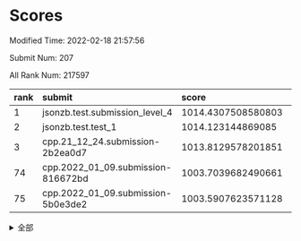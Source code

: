 # Scores

Modified Time: 2022-02-18 21:57:56

Submit Num: 207

All Rank Num: 217597

| rank |               submit               |       score        |       sigma        | pk_num |
| :--- | :--------------------------------- | :----------------- | :----------------- | :----- |
| 1    | jsonzb.test.submission_level_4     | 1014.4307508580803 | 0.8206422632487083 | 4209   |
| 2    | jsonzb.test.test_1                 | 1014.123144869085  | 0.8249227047763946 | 4200   |
| 3    | cpp.21_12_24.submission-2b2ea0d7   | 1013.8129578201851 | 0.8168363089294036 | 4204   |
| 74   | cpp.2022_01_09.submission-816672bd | 1003.7039682490661 | 0.7152174909736608 | 4204   |
| 75   | cpp.2022_01_09.submission-5b0e3de2 | 1003.5907623571128 | 0.7105325187674794 | 4212   |


<details>
<summary>全部</summary>

| rank |                 submit                 |       score        |       sigma        | pk_num |
| :--- | :------------------------------------- | :----------------- | :----------------- | :----- |
| 1    | jsonzb.test.submission_level_4         | 1014.4307508580803 | 0.8206422632487083 | 4209   |
| 2    | jsonzb.test.test_1                     | 1014.123144869085  | 0.8249227047763946 | 4200   |
| 3    | cpp.21_12_24.submission-2b2ea0d7       | 1013.8129578201851 | 0.8168363089294036 | 4204   |
| 4    | gobigger.level_3.submission_level_3_25 | 1012.0963587793866 | 0.7842951742310084 | 4202   |
| 5    | gobigger.level_3.submission_level_3_8  | 1011.852415835883  | 0.7894800542174087 | 4217   |
| 6    | gobigger.level_3.submission_level_3_7  | 1011.6281624835697 | 0.7787142661344676 | 4200   |
| 7    | gobigger.level_3.submission_level_3_13 | 1011.6177957039084 | 0.7949429618506589 | 4203   |
| 8    | gobigger.level_3.submission_level_3_6  | 1011.6034203171837 | 0.7788842963113458 | 4202   |
| 9    | gobigger.level_3.submission_level_3_28 | 1011.2329153804733 | 0.7924189308912122 | 4203   |
| 10   | gobigger.level_3.submission_level_3_0  | 1011.00655928205   | 0.7517923184498193 | 4211   |
| 11   | gobigger.level_3.submission_level_3_11 | 1010.8122749832227 | 0.7657471294132513 | 4199   |
| 12   | gobigger.level_3.submission_level_3_1  | 1010.6923042640102 | 0.7765936343906523 | 4204   |
| 13   | gobigger.level_3.submission_level_3_16 | 1010.6813171844506 | 0.7741618327531244 | 4204   |
| 14   | gobigger.level_3.submission_level_3_33 | 1010.666820885784  | 0.7634380596247323 | 4204   |
| 15   | gobigger.level_3.submission_level_3_32 | 1010.6543179445741 | 0.7695040284923584 | 4205   |
| 16   | gobigger.level_3.submission_level_3_2  | 1010.6297406017962 | 0.754762619881321  | 4203   |
| 17   | gobigger.level_3.submission_level_3_20 | 1010.5586746940664 | 0.7599606292741228 | 4200   |
| 18   | gobigger.level_3.submission_level_3_41 | 1010.4896014008343 | 0.7807537059773242 | 4204   |
| 19   | gobigger.level_3.submission_level_3_22 | 1010.4384545247909 | 0.7501253492825892 | 4205   |
| 20   | gobigger.level_3.submission_level_3_49 | 1010.4185711979303 | 0.7698332640545431 | 4205   |
| 21   | gobigger.level_3.submission_level_3_34 | 1010.4047785175914 | 0.7596185867352833 | 4206   |
| 22   | gobigger.level_3.submission_level_3_21 | 1010.4018916970451 | 0.7671739874935997 | 4202   |
| 23   | gobigger.level_3.submission_level_3_27 | 1010.3721784227106 | 0.770593942538123  | 4199   |
| 24   | gobigger.level_3.submission_level_3_10 | 1010.3243211035532 | 0.7705451163185519 | 4205   |
| 25   | gobigger.level_3.submission_level_3_47 | 1010.3123532929081 | 0.773965576955308  | 4210   |
| 26   | gobigger.level_3.submission_level_3_19 | 1010.2789107740957 | 0.760927340659535  | 4204   |
| 27   | gobigger.level_3.submission_level_3_4  | 1010.2777039350946 | 0.7651350162351037 | 4207   |
| 28   | gobigger.level_3.submission_level_3_38 | 1010.2628238465054 | 0.7847697728949882 | 4204   |
| 29   | gobigger.level_3.submission_level_3_29 | 1010.1737251895503 | 0.7593611345247834 | 4210   |
| 30   | gobigger.level_3.submission_level_3_39 | 1010.1376836362103 | 0.7563357568087697 | 4207   |
| 31   | gobigger.level_3.submission_level_3_15 | 1010.0752767027253 | 0.7802254973237681 | 4204   |
| 32   | gobigger.level_3.submission_level_3_30 | 1010.0359857289262 | 0.7686053993759235 | 4203   |
| 33   | gobigger.level_3.submission_level_3_48 | 1009.8944092582989 | 0.7648131135515631 | 4204   |
| 34   | gobigger.level_3.submission_level_3_43 | 1009.8858691777219 | 0.7672254049066146 | 4207   |
| 35   | gobigger.level_3.submission_level_3_24 | 1009.8541837032122 | 0.748288699649052  | 4203   |
| 36   | gobigger.level_3.submission_level_3_5  | 1009.8457912937063 | 0.7525878803402138 | 4203   |
| 37   | gobigger.level_3.submission_level_3_36 | 1009.8420413636126 | 0.750665564741401  | 4202   |
| 38   | gobigger.level_3.submission_level_3_37 | 1009.7779392186217 | 0.7407475238409403 | 4206   |
| 39   | gobigger.level_3.submission_level_3_26 | 1009.6737152906508 | 0.761832582047605  | 4203   |
| 40   | gobigger.level_3.submission_level_3_18 | 1009.6190143498901 | 0.7455628652436644 | 4207   |
| 41   | gobigger.level_3.submission_level_3_31 | 1009.552194254905  | 0.764241527043123  | 4201   |
| 42   | gobigger.level_3.submission_level_3_12 | 1009.5506582984258 | 0.7595280393595363 | 4206   |
| 43   | gobigger.level_3.submission_level_3_40 | 1009.482229231078  | 0.7745608927628387 | 4204   |
| 44   | gobigger.level_3.submission_level_3_14 | 1009.3803616156056 | 0.7593772668580826 | 4200   |
| 45   | gobigger.level_3.submission_level_3_46 | 1009.3663483505262 | 0.7431294700041295 | 4201   |
| 46   | gobigger.level_3.submission_level_3_9  | 1009.3322488844366 | 0.7431451401265309 | 4208   |
| 47   | gobigger.level_3.submission_level_3_45 | 1009.2505668595535 | 0.7385969732392441 | 4206   |
| 48   | gobigger.level_3.submission_level_3_35 | 1009.0663418984768 | 0.7644995129662411 | 4203   |
| 49   | gobigger.level_3.submission_level_3_42 | 1009.0555542640401 | 0.7419577004820886 | 4200   |
| 50   | gobigger.level_3.submission_level_3_17 | 1008.9698071751922 | 0.7505496992420739 | 4208   |
| 51   | gobigger.level_3.submission_level_3_23 | 1008.8333196704123 | 0.7500771603058681 | 4197   |
| 52   | gobigger.level_3.submission_level_3_3  | 1008.7406244616714 | 0.7379844628047252 | 4204   |
| 53   | gobigger.level_3.submission_level_3_44 | 1007.7663621824138 | 0.7444293025334066 | 4205   |
| 54   | gobigger.level_1.submission_level_1_12 | 1004.8776984474307 | 0.734367790886982  | 4202   |
| 55   | gobigger.level_1.submission_level_1_43 | 1004.8605821598362 | 0.7205347238947941 | 4202   |
| 56   | gobigger.level_1.submission_level_1_20 | 1004.5508671095987 | 0.7244388607292169 | 4206   |
| 57   | gobigger.level_1.submission_level_1_29 | 1004.498691243658  | 0.7130767489231281 | 4204   |
| 58   | gobigger.level_1.submission_level_1_8  | 1004.4882084358289 | 0.7172865985488809 | 4205   |
| 59   | gobigger.level_1.submission_level_1_18 | 1004.456096184249  | 0.7089123204686268 | 4205   |
| 60   | gobigger.level_1.submission_level_1_22 | 1004.426367584075  | 0.7244635760315974 | 4203   |
| 61   | gobigger.level_1.submission_level_1_11 | 1004.4103386761213 | 0.7329794709531543 | 4206   |
| 62   | gobigger.level_1.submission_level_1_38 | 1004.374114530616  | 0.7269805898419655 | 4203   |
| 63   | gobigger.level_1.submission_level_1_35 | 1004.2150201172591 | 0.7285868271828084 | 4203   |
| 64   | gobigger.level_1.submission_level_1_14 | 1004.0996274590765 | 0.7182647355383711 | 4203   |
| 65   | gobigger.level_1.submission_level_1_34 | 1004.0957475331871 | 0.7004609369541599 | 4205   |
| 66   | gobigger.level_1.submission_level_1_1  | 1004.0438528829229 | 0.7169170376446762 | 4202   |
| 67   | gobigger.level_1.submission_level_1_40 | 1004.0018668538097 | 0.7164475831916525 | 4206   |
| 68   | gobigger.level_1.submission_level_1_6  | 1003.9461544062582 | 0.721515099003401  | 4208   |
| 69   | gobigger.level_1.submission_level_1_31 | 1003.8810299896504 | 0.7214667577870622 | 4207   |
| 70   | gobigger.level_1.submission_level_1_7  | 1003.8564345012974 | 0.716791150924864  | 4211   |
| 71   | gobigger.level_1.submission_level_1_46 | 1003.806747046586  | 0.7172219313932934 | 4205   |
| 72   | gobigger.level_1.submission_level_1_32 | 1003.7974006576528 | 0.7323509985026627 | 4203   |
| 73   | gobigger.level_1.submission_level_1_49 | 1003.7313102484577 | 0.7219837872069665 | 4200   |
| 74   | cpp.2022_01_09.submission-816672bd     | 1003.7039682490661 | 0.7152174909736608 | 4204   |
| 75   | cpp.2022_01_09.submission-5b0e3de2     | 1003.5907623571128 | 0.7105325187674794 | 4212   |
| 76   | gobigger.level_1.submission_level_1_16 | 1003.5686417493209 | 0.7125091564765259 | 4207   |
| 77   | gobigger.level_1.submission_level_1_17 | 1003.5403558245531 | 0.7170686746029823 | 4204   |
| 78   | gobigger.level_1.submission_level_1_10 | 1003.5267722914064 | 0.7214089353972762 | 4206   |
| 79   | gobigger.level_1.submission_level_1_36 | 1003.4985292691399 | 0.7156166376950452 | 4206   |
| 80   | gobigger.level_1.submission_level_1_27 | 1003.4838453451246 | 0.7250648052937267 | 4200   |
| 81   | gobigger.level_1.submission_level_1_9  | 1003.4523156850073 | 0.7142079978368551 | 4203   |
| 82   | gobigger.level_1.submission_level_1_3  | 1003.4409814161223 | 0.7084615133941856 | 4202   |
| 83   | gobigger.level_1.submission_level_1_21 | 1003.4102739892164 | 0.7221583279500282 | 4199   |
| 84   | gobigger.level_1.submission_level_1_44 | 1003.3446574640504 | 0.7164587529972026 | 4204   |
| 85   | gobigger.level_1.submission_level_1_13 | 1003.3385396289442 | 0.709563097968331  | 4205   |
| 86   | gobigger.level_1.submission_level_1_39 | 1003.3282799864011 | 0.7209089066949403 | 4201   |
| 87   | gobigger.level_1.submission_level_1_4  | 1003.3247202105616 | 0.7225781769772522 | 4206   |
| 88   | gobigger.level_1.submission_level_1_30 | 1003.195881810592  | 0.7108643034872166 | 4211   |
| 89   | gobigger.level_1.submission_level_1_23 | 1003.1683158596795 | 0.706870147925442  | 4211   |
| 90   | gobigger.level_1.submission_level_1_24 | 1003.1331219013375 | 0.7083791596481929 | 4206   |
| 91   | gobigger.level_1.submission_level_1_33 | 1002.9908828771777 | 0.732395003049739  | 4207   |
| 92   | gobigger.level_1.submission_level_1_42 | 1002.9045429713042 | 0.7212828279167727 | 4205   |
| 93   | gobigger.level_1.submission_level_1_25 | 1002.7222318151399 | 0.7112402564788871 | 4207   |
| 94   | gobigger.level_1.submission_level_1_48 | 1002.6867442659044 | 0.7199563081890161 | 4203   |
| 95   | gobigger.level_1.submission_level_1_15 | 1002.6806431395154 | 0.7226428483441428 | 4204   |
| 96   | gobigger.level_1.submission_level_1_26 | 1002.6795188749354 | 0.7059308367403271 | 4201   |
| 97   | gobigger.level_1.submission_level_1_37 | 1002.6601132161334 | 0.7234848133130752 | 4205   |
| 98   | gobigger.level_1.submission_level_1_5  | 1002.6224363746871 | 0.7287629799169671 | 4206   |
| 99   | gobigger.level_1.submission_level_1_0  | 1002.6141399813251 | 0.7197548459880438 | 4203   |
| 100  | gobigger.level_1.submission_level_1_47 | 1002.598116117257  | 0.7225779411288301 | 4205   |
| 101  | gobigger.level_1.submission_level_1_45 | 1002.3952678632536 | 0.7112657182566526 | 4206   |
| 102  | gobigger.level_1.submission_level_1_28 | 1002.2647451609046 | 0.7095222496062747 | 4210   |
| 103  | gobigger.level_1.submission_level_1_2  | 1002.1883890939868 | 0.7154495118844286 | 4197   |
| 104  | gobigger.level_1.submission_level_1_41 | 1001.5681865572992 | 0.7149991571961434 | 4204   |
| 105  | gobigger.level_1.submission_level_1_19 | 1001.3859404283646 | 0.705727207498568  | 4206   |
| 106  | gobigger.random.submission_random_30   | 996.6849687643108  | 0.7183897477237353 | 4206   |
| 107  | gobigger.random.submission_random_14   | 996.6533774163667  | 0.7027405583269097 | 4202   |
| 108  | gobigger.random.submission_random_35   | 996.5642015365823  | 0.6997884934411152 | 4211   |
| 109  | gobigger.random.submission_random_20   | 996.5245732415702  | 0.7070506024036561 | 4202   |
| 110  | gobigger.random.submission_random_9    | 996.5220449264777  | 0.7258627838247538 | 4210   |
| 111  | gobigger.random.submission_random_29   | 996.4813953743954  | 0.7053638922275236 | 4207   |
| 112  | gobigger.random.submission_random_18   | 996.3994700454659  | 0.7058418090558095 | 4207   |
| 113  | gobigger.random.submission_random_2    | 996.3408767681426  | 0.7078421631128619 | 4202   |
| 114  | gobigger.random.submission_random_0    | 996.3330102780802  | 0.7030520990888391 | 4209   |
| 115  | gobigger.random.submission_random_48   | 996.3029272551973  | 0.7059025033512619 | 4204   |
| 116  | gobigger.random.submission_random_38   | 996.2971177631196  | 0.7032970029789655 | 4199   |
| 117  | gobigger.random.submission_random_1    | 996.2893290250229  | 0.7207837194851427 | 4205   |
| 118  | gobigger.random.submission_random_22   | 996.2633112331511  | 0.7067428372456762 | 4204   |
| 119  | gobigger.random.submission_random_37   | 996.2575623876279  | 0.7030906915105504 | 4202   |
| 120  | gobigger.random.submission_random_32   | 996.2496310568588  | 0.7140515800042231 | 4207   |
| 121  | gobigger.random.submission_random_47   | 996.2377625460678  | 0.7226409798275121 | 4203   |
| 122  | gobigger.random.submission_random_21   | 996.2234868298461  | 0.7026604890380166 | 4206   |
| 123  | gobigger.random.submission_random_40   | 996.1342687388801  | 0.7038436073525838 | 4209   |
| 124  | gobigger.random.submission_random_5    | 996.1218836780697  | 0.7075091797975991 | 4204   |
| 125  | gobigger.random.submission_random_12   | 996.0442003461186  | 0.7057639676974569 | 4200   |
| 126  | gobigger.random.submission_random_46   | 996.0062288524133  | 0.7074341612671288 | 4204   |
| 127  | gobigger.random.submission_random_3    | 995.9470220089918  | 0.7111477896784084 | 4206   |
| 128  | gobigger.random.submission_random_16   | 995.942585556431   | 0.7182145431487839 | 4206   |
| 129  | gobigger.random.submission_random_7    | 995.9344277259939  | 0.711343415081654  | 4206   |
| 130  | gobigger.random.submission_random_4    | 995.9202378950522  | 0.7026667627911168 | 4202   |
| 131  | gobigger.random.submission_random_45   | 995.8836281902142  | 0.7244283853245975 | 4210   |
| 132  | gobigger.random.submission_random_10   | 995.825390098374   | 0.729761904807672  | 4203   |
| 133  | gobigger.random.submission_random_6    | 995.8213155132288  | 0.7073872255125602 | 4205   |
| 134  | gobigger.random.submission_random_26   | 995.8061663600525  | 0.7093891826878468 | 4206   |
| 135  | gobigger.random.submission_random_25   | 995.7157532419258  | 0.711525802860616  | 4207   |
| 136  | gobigger.random.submission_random_24   | 995.6720190052397  | 0.7109010853903569 | 4205   |
| 137  | gobigger.random.submission_random_41   | 995.659182171608   | 0.7124220665596864 | 4213   |
| 138  | gobigger.random.submission_random_23   | 995.6059535221052  | 0.7133815178192452 | 4208   |
| 139  | gobigger.random.submission_random_28   | 995.4985724859497  | 0.6957457027655107 | 4206   |
| 140  | gobigger.random.submission_random_17   | 995.3888225617309  | 0.7054370356462635 | 4204   |
| 141  | gobigger.random.submission_random_13   | 995.381913422061   | 0.7235376044242813 | 4205   |
| 142  | gobigger.random.submission_random_33   | 995.3669397840104  | 0.7454447558315629 | 4210   |
| 143  | gobigger.random.submission_random_43   | 995.3516105190014  | 0.7173399014571007 | 4206   |
| 144  | gobigger.random.submission_random_42   | 995.2919977996794  | 0.7240860111386138 | 4205   |
| 145  | gobigger.random.submission_random_44   | 995.2796162479866  | 0.7239456694161042 | 4199   |
| 146  | gobigger.random.submission_random_8    | 995.1100176053579  | 0.7140267183602387 | 4204   |
| 147  | gobigger.random.submission_random_11   | 995.0964383136433  | 0.7028840713953316 | 4202   |
| 148  | gobigger.random.submission_random_36   | 994.9352824067106  | 0.7081911703580436 | 4205   |
| 149  | gobigger.random.submission_random_31   | 994.8627336071629  | 0.7231172735302878 | 4208   |
| 150  | gobigger.random.submission_random_39   | 994.8479051524236  | 0.7232827946262408 | 4207   |
| 151  | gobigger.random.submission_random_15   | 994.7247193921575  | 0.7108755895376694 | 4202   |
| 152  | gobigger.random.submission_random_34   | 994.7135270248333  | 0.7177464107453212 | 4203   |
| 153  | gobigger.random.submission_random_49   | 994.6909287501751  | 0.6997980663822143 | 4211   |
| 154  | gobigger.random.submission_random_27   | 994.5814448263862  | 0.7121734220772504 | 4207   |
| 155  | gobigger.random.submission_random_19   | 994.4383231664048  | 0.7154057260963602 | 4204   |
| 156  | gobigger.level_2.submission_level_2_10 | 993.3571222473413  | 0.7516906317659471 | 4205   |
| 157  | gobigger.level_2.submission_level_2_13 | 993.2487887347719  | 0.7352305920469663 | 4205   |
| 158  | gobigger.level_2.submission_level_2_32 | 993.2449067534062  | 0.7199712395608435 | 4200   |
| 159  | gobigger.level_2.submission_level_2_18 | 992.9967512890264  | 0.7407620378901801 | 4203   |
| 160  | gobigger.level_2.submission_level_2_42 | 992.9239295266939  | 0.7522823968905457 | 4208   |
| 161  | gobigger.level_2.submission_level_2_17 | 992.9209118851662  | 0.7328574191677432 | 4209   |
| 162  | gobigger.level_2.submission_level_2_6  | 992.91945028969    | 0.7441018379871722 | 4205   |
| 163  | gobigger.level_2.submission_level_2_19 | 992.8050265503679  | 0.7464615017042112 | 4204   |
| 164  | gobigger.level_2.submission_level_2_0  | 992.6430881204377  | 0.7536375171808393 | 4199   |
| 165  | gobigger.level_2.submission_level_2_12 | 992.6067250552541  | 0.7276467756683855 | 4204   |
| 166  | gobigger.level_2.submission_level_2_33 | 992.5899738080288  | 0.7349352223376581 | 4203   |
| 167  | gobigger.level_2.submission_level_2_21 | 992.5550521436035  | 0.72953667790251   | 4202   |
| 168  | gobigger.level_2.submission_level_2_23 | 992.5316205693696  | 0.7366568574604624 | 4213   |
| 169  | gobigger.level_2.submission_level_2_41 | 992.4347893004795  | 0.7564039695336104 | 4200   |
| 170  | gobigger.level_2.submission_level_2_40 | 992.4128393550536  | 0.7362058735954248 | 4207   |
| 171  | gobigger.level_2.submission_level_2_38 | 992.3223759881752  | 0.7338718571997616 | 4204   |
| 172  | gobigger.level_2.submission_level_2_29 | 992.3143587678956  | 0.7396789309310055 | 4203   |
| 173  | gobigger.level_2.submission_level_2_25 | 992.2414184355629  | 0.7341440231809788 | 4208   |
| 174  | gobigger.level_2.submission_level_2_39 | 992.2020091711173  | 0.7498497912133569 | 4204   |
| 175  | gobigger.level_2.submission_level_2_3  | 992.1899471292851  | 0.728277050670449  | 4205   |
| 176  | gobigger.level_2.submission_level_2_1  | 992.1656320696968  | 0.7363614727443264 | 4205   |
| 177  | gobigger.level_2.submission_level_2_48 | 992.1500865096009  | 0.7532819313237329 | 4204   |
| 178  | gobigger.level_2.submission_level_2_2  | 992.0867748270095  | 0.7398376820393927 | 4203   |
| 179  | gobigger.level_2.submission_level_2_14 | 992.0514055670527  | 0.7369814217472557 | 4206   |
| 180  | gobigger.level_2.submission_level_2_30 | 992.0118764679654  | 0.7441167039861354 | 4210   |
| 181  | gobigger.level_2.submission_level_2_31 | 991.9851489103174  | 0.7435887479190749 | 4202   |
| 182  | gobigger.level_2.submission_level_2_8  | 991.9826104389691  | 0.7373846423069781 | 4204   |
| 183  | gobigger.level_2.submission_level_2_28 | 991.7482134269792  | 0.7568389007402612 | 4200   |
| 184  | gobigger.level_2.submission_level_2_11 | 991.7198360512976  | 0.7639068729865346 | 4208   |
| 185  | gobigger.level_2.submission_level_2_15 | 991.6727372399682  | 0.755076114061023  | 4205   |
| 186  | gobigger.level_2.submission_level_2_49 | 991.5701105176514  | 0.7458028167848999 | 4205   |
| 187  | gobigger.level_2.submission_level_2_26 | 991.5208456915818  | 0.735944170462831  | 4208   |
| 188  | gobigger.level_2.submission_level_2_9  | 991.5012315529341  | 0.7513401691400381 | 4206   |
| 189  | gobigger.level_2.submission_level_2_22 | 991.48751841326    | 0.770597451917757  | 4209   |
| 190  | gobigger.level_2.submission_level_2_4  | 991.4774064010165  | 0.7513629545761408 | 4203   |
| 191  | gobigger.level_2.submission_level_2_7  | 991.3457079583586  | 0.7440951774395501 | 4201   |
| 192  | gobigger.level_2.submission_level_2_47 | 991.3367841038762  | 0.7544502449396174 | 4205   |
| 193  | gobigger.level_2.submission_level_2_43 | 991.3086637221426  | 0.7479169679697365 | 4204   |
| 194  | gobigger.level_2.submission_level_2_46 | 991.2254685687145  | 0.7651540750402505 | 4209   |
| 195  | gobigger.level_2.submission_level_2_27 | 991.1188629139245  | 0.7586589380561791 | 4205   |
| 196  | gobigger.level_2.submission_level_2_45 | 991.0852187948489  | 0.7417212054171554 | 4207   |
| 197  | gobigger.level_2.submission_level_2_24 | 991.0747027263883  | 0.7418281437811289 | 4207   |
| 198  | gobigger.level_2.submission_level_2_37 | 991.0517693668718  | 0.7363787367526003 | 4201   |
| 199  | gobigger.level_2.submission_level_2_44 | 991.0009025792372  | 0.7607338280232073 | 4202   |
| 200  | gobigger.level_2.submission_level_2_16 | 990.9254058912222  | 0.7541608588082271 | 4205   |
| 201  | gobigger.level_2.submission_level_2_20 | 990.8969194260887  | 0.7485682885434329 | 4201   |
| 202  | gobigger.level_2.submission_level_2_35 | 990.8311627184512  | 0.7618852347341469 | 4207   |
| 203  | gobigger.level_2.submission_level_2_36 | 990.7870267739763  | 0.7652956701654963 | 4206   |
| 204  | gobigger.level_2.submission_level_2_34 | 990.6130805785592  | 0.7668304061052749 | 4204   |
| 205  | gobigger.level_2.submission_level_2_5  | 990.4247644396972  | 0.7553559923339813 | 4207   |
| 206  | gobigger.none.submission_none_1        | 977.4456814735764  | 1.2723199926949313 | 4209   |
| 207  | gobigger.none.submission_none_0        | 977.1636273779205  | 1.412734943208517  | 4206   |

</details>